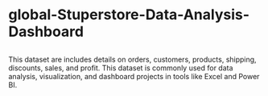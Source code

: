 # global-Stuperstore-Data-Analysis-Dashboard 
## 
This dataset are includes details on orders, customers, products, shipping, discounts, sales, and profit. This dataset is commonly used for data analysis, visualization, and dashboard projects in tools like Excel and Power BI. 

